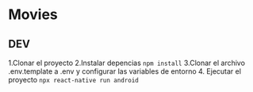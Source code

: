 # Movies

## DEV

1.Clonar el proyecto
2.Instalar depencias `npm install`
3.Clonar el archivo .env.template a .env y configurar las variables de entorno
4. Ejecutar el proyecto `npx react-native run android`